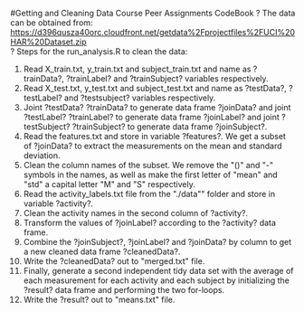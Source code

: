 #Getting and Cleaning Data Course Peer Assignments CodeBook
? The data can be obtained from: https://d396qusza40orc.cloudfront.net/getdata%2Fprojectfiles%2FUCI%20HAR%20Dataset.zip  
? Steps for the run_analysis.R to clean the data:   
 1. Read X_train.txt, y_train.txt and subject_train.txt and name as ?trainData?, ?trainLabel? and ?trainSubject? variables respectively.       
 2. Read X_test.txt, y_test.txt and subject_test.txt and name as ?testData?, ?testLabel? and ?testsubject? variables respectively.  
 3. Joint ?testData?  ?trainData? to generate data frame ?joinData? and joint ?testLabel?  ?trainLabel? to generate data frame ?joinLabel? and joint ?testSubject? ?trainSubject? to generate data frame ?joinSubject?.  
 4. Read the features.txt and store in variable ?features?. We get a subset of ?joinData? to extract the measurements on the mean and standard deviation.
 5. Clean the column names of the subset. We remove the "()" and "-" symbols in the names, as well as make the first letter of "mean" and "std" a capital letter "M" and "S" respectively.   
 6. Read the activity_labels.txt file from the "./data"" folder and store in variable ?activity?.  
 7. Clean the activity names in the second column of ?activity?. 
 8. Transform the values of ?joinLabel? according to the ?activity? data frame.  
 9. Combine the ?joinSubject?, ?joinLabel? and ?joinData? by column to get a new cleaned data frame ?cleanedData?. 
 10. Write the ?cleanedData? out to "merged.txt" file.  
 11. Finally, generate a second independent tidy data set with the average of each measurement for each activity and each subject by initializing the ?result? data frame and performing the two for-loops.
 12. Write the ?result? out to "means.txt" file. 
